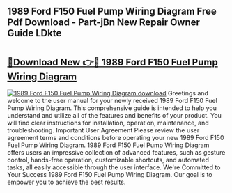## 1989 Ford F150 Fuel Pump Wiring Diagram Free Pdf Download - Part-jBn New Repair Owner Guide LDkte

# <h2><a href="http://dft1y1i.blite.top/?on=1989+Ford+F150+Fuel+Pump+Wiring+Diagram">🔗Download New 👉🔴 1989 Ford F150 Fuel Pump Wiring Diagram</a></h2>

[![1989 Ford F150 Fuel Pump Wiring Diagram download](https://i.imgur.com/lujVjoI.png)](http://dft1y1i.blite.top/?on=1989+Ford+F150+Fuel+Pump+Wiring+Diagram)
Greetings and welcome to the user manual for your newly received 1989 Ford F150 Fuel Pump Wiring Diagram. This comprehensive guide is intended to help you understand and utilize all of the features and benefits of your product. You will find clear instructions for installation, operation, maintenance, and troubleshooting. Important User Agreement Please review the user agreement terms and conditions before operating your new 1989 Ford F150 Fuel Pump Wiring Diagram. 1989 Ford F150 Fuel Pump Wiring Diagram offers users an impressive collection of advanced features, such as gesture control, hands-free operation, customizable shortcuts, and automated tasks, all easily accessible through the user interface. We're Committed to Your Success 1989 Ford F150 Fuel Pump Wiring Diagram. Our goal is to empower you to achieve the best results.
